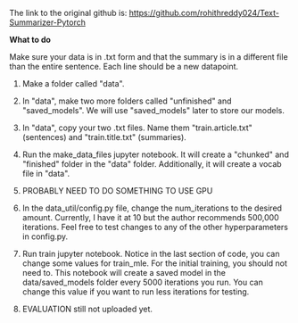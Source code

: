 The link to the original github is: https://github.com/rohithreddy024/Text-Summarizer-Pytorch

**What to do**

Make sure your data is in .txt form and that the summary is in a different file than the entire sentence. Each line should be a new datapoint.

1. Make a folder called "data".

2. In "data", make two more folders called "unfinished" and "saved_models". We will use "saved_models" later to store our models.

3. In "data", copy your two .txt files. Name them "train.article.txt" (sentences) and "train.title.txt" (summaries).

4. Run the make_data_files jupyter notebook. It will create a "chunked" and "finished" folder in the "data" folder. Additionally, it will create a vocab file in "data".

5. PROBABLY NEED TO DO SOMETHING TO USE GPU

6. In the data_util/config.py file, change the num_iterations to the desired amount. Currently, I have it at 10 but the author recommends 500,000 iterations. Feel free to test changes to any of the other hyperparameters in config.py.

7. Run train jupyter notebook. Notice in the last section of code, you can change some values for train_mle. For the initial training, you should not need to. This notebook will create a saved model in the data/saved_models folder every 5000 iterations you run. You can change this value if you want to run less iterations for testing.

8. EVALUATION still not uploaded yet. 
